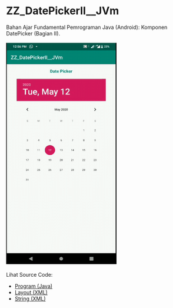 # ZZ_DatePickerII__JVm
Bahan Ajar Fundamental Pemrograman Java (Android): Komponen DatePicker (Bagian II).<br><br>
<img src="https://github.com/RizkyKhapidsyah/ZZ_DatePickerII__JVm/blob/master/app/rslts/20200512_125626-1589263045019.gif" height=600px width=300px><br><br>
Lihat Source Code:<br>
- <a href="https://github.com/RizkyKhapidsyah/ZZ_DatePickerII__JVm/blob/master/app/src/main/java/com/rk/dpii/MainActivity.java">Program (Java)</a><br>
- <a href="https://github.com/RizkyKhapidsyah/ZZ_DatePickerII__JVm/blob/master/app/src/main/res/layout/activity_main.xml">Layout (XML)</a><br>
- <a href="https://github.com/RizkyKhapidsyah/ZZ_DatePickerII__JVm/blob/master/app/src/main/res/values/strings.xml">String (XML)</a>
